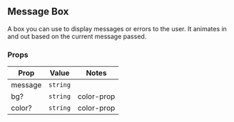 ## Message Box

A box you can use to display messages or errors to the user. It animates in and out based
on the current message passed.

### Props

| Prop    | Value    | Notes      |
| ------- | -------- | ---------- |
| message | `string` |
| bg?     | `string` | color-prop |
| color?  | `string` | color-prop |
